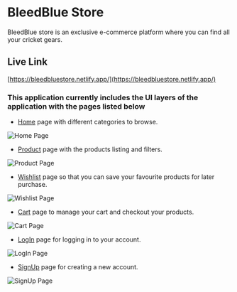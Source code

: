 # BleedBlue Store

BleedBlue store is an  exclusive e-commerce platform where you can find all your cricket gears.

## Live Link
[https://bleedbluestore.netlify.app/](https://bleedbluestore.netlify.app/)

### This application currently includes the UI layers of the application with the pages listed below

* [Home](https://bleedbluestore.netlify.app/) page with different categories to browse.

![Home Page](/images/demo/home.png)

* [Product](https://bleedbluestore.netlify.app/product.html) page with the products listing and filters.

![Product Page](/images/demo/products.png)

* [Wishlist](https://bleedbluestore.netlify.app/wishlist.html) page so that you can save your favourite products for later purchase.

![Wishlist Page](/images/demo/wishlist.png)

* [Cart](https://bleedbluestore.netlify.app/cart.html) page to manage your cart and checkout your products.

![Cart Page](/images/demo/cart.png)

* [LogIn](https://bleedbluestore.netlify.app/login.html) page for logging in to your account.

![LogIn Page](/images/demo/login.png)

* [SignUp](https://bleedbluestore.netlify.app/signup.html) page for creating a new account.

![SignUp Page](/images/demo/signup.png)
